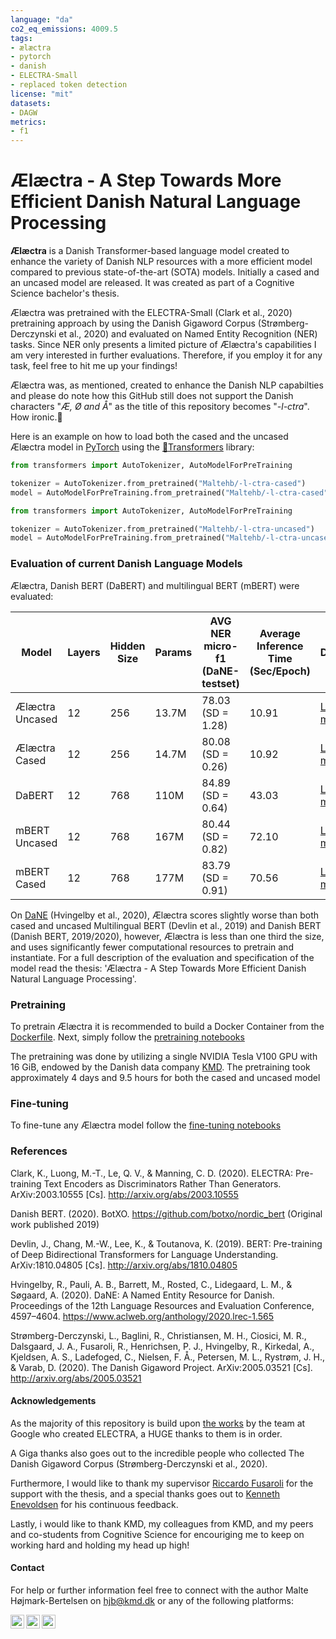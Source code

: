 ```yaml
---
language: "da"
co2_eq_emissions: 4009.5
tags:
- ælæctra
- pytorch
- danish
- ELECTRA-Small
- replaced token detection
license: "mit"
datasets:
- DAGW
metrics:
- f1
---
```


# Ælæctra - A Step Towards More Efficient Danish Natural Language Processing
**Ælæctra** is a Danish Transformer-based language model created to enhance the variety of Danish NLP resources with a more efficient model compared to previous state-of-the-art (SOTA) models. Initially a cased and an uncased model are released. It was created as part of a Cognitive Science bachelor's thesis.

Ælæctra was pretrained with the ELECTRA-Small (Clark et al., 2020) pretraining approach by using the Danish Gigaword Corpus (Strømberg-Derczynski et al., 2020) and evaluated on Named Entity Recognition (NER) tasks. Since NER only presents a limited picture of Ælæctra's capabilities I am very interested in further evaluations. Therefore, if you employ it for any task, feel free to hit me up your findings!

Ælæctra was, as mentioned, created to enhance the Danish NLP capabilties and please do note how this GitHub still does not support the Danish characters "*Æ, Ø and Å*" as the title of this repository becomes "*-l-ctra*". How ironic.🙂

Here is an example on how to load both the cased and the uncased Ælæctra model in [PyTorch](https://pytorch.org/) using the [🤗Transformers](https://github.com/huggingface/transformers) library:

```python
from transformers import AutoTokenizer, AutoModelForPreTraining

tokenizer = AutoTokenizer.from_pretrained("Maltehb/-l-ctra-cased")
model = AutoModelForPreTraining.from_pretrained("Maltehb/-l-ctra-cased")
```

```python
from transformers import AutoTokenizer, AutoModelForPreTraining

tokenizer = AutoTokenizer.from_pretrained("Maltehb/-l-ctra-uncased")
model = AutoModelForPreTraining.from_pretrained("Maltehb/-l-ctra-uncased")
```

### Evaluation of current Danish Language Models 

Ælæctra, Danish BERT (DaBERT) and multilingual BERT (mBERT) were evaluated:

| Model | Layers | Hidden Size | Params | AVG NER micro-f1 (DaNE-testset) | Average Inference Time (Sec/Epoch) | Download | 
| --- | --- | --- | --- | ---  | --- | --- |
| Ælæctra Uncased | 12 | 256 | 13.7M | 78.03 (SD = 1.28) | 10.91 | [Link for model](https://www.dropbox.com/s/cag7prs1nvdchqs/%C3%86l%C3%A6ctra.zip?dl=0) | 
| Ælæctra Cased | 12 | 256 | 14.7M | 80.08 (SD = 0.26) | 10.92 | [Link for model](https://www.dropbox.com/s/cag7prs1nvdchqs/%C3%86l%C3%A6ctra.zip?dl=0) | 
| DaBERT | 12 | 768 | 110M | 84.89 (SD = 0.64) | 43.03 | [Link for model](https://www.dropbox.com/s/19cjaoqvv2jicq9/danish_bert_uncased_v2.zip?dl=1) | 
| mBERT Uncased | 12 | 768 | 167M | 80.44 (SD = 0.82) | 72.10 | [Link for model](https://storage.googleapis.com/bert_models/2018_11_03/multilingual_L-12_H-768_A-12.zip) | 
| mBERT Cased | 12 | 768 | 177M | 83.79 (SD = 0.91) | 70.56 | [Link for model](https://storage.googleapis.com/bert_models/2018_11_23/multi_cased_L-12_H-768_A-12.zip) | 


On [DaNE](https://danlp.alexandra.dk/304bd159d5de/datasets/ddt.zip) (Hvingelby et al., 2020), Ælæctra scores slightly worse than both cased and uncased Multilingual BERT (Devlin et al., 2019) and Danish BERT (Danish BERT, 2019/2020), however, Ælæctra is less than one third the size, and uses significantly fewer computational resources to pretrain and instantiate. For a full description of the evaluation and specification of the model read the thesis: 'Ælæctra - A Step Towards More Efficient Danish Natural Language Processing'. 

### Pretraining
To pretrain Ælæctra it is recommended to build a Docker Container from the [Dockerfile](https://github.com/MalteHB/Ælæctra/tree/master/notebooks/fine-tuning/). Next, simply follow the [pretraining notebooks](https://github.com/MalteHB/Ælæctra/tree/master/infrastructure/Dockerfile/) 

The pretraining was done by utilizing a single NVIDIA Tesla V100 GPU with 16 GiB, endowed by the Danish data company [KMD](https://www.kmd.dk/). The pretraining took approximately 4 days and 9.5 hours for both the cased and uncased model

### Fine-tuning
To fine-tune any Ælæctra model follow the [fine-tuning notebooks](https://github.com/MalteHB/Ælæctra/tree/master/notebooks/fine-tuning/)

### References
Clark, K., Luong, M.-T., Le, Q. V., & Manning, C. D. (2020). ELECTRA: Pre-training Text Encoders as Discriminators Rather Than Generators. ArXiv:2003.10555 [Cs]. http://arxiv.org/abs/2003.10555

Danish BERT. (2020). BotXO. https://github.com/botxo/nordic_bert (Original work published 2019)

Devlin, J., Chang, M.-W., Lee, K., & Toutanova, K. (2019). BERT: Pre-training of Deep Bidirectional Transformers for Language Understanding. ArXiv:1810.04805 [Cs]. http://arxiv.org/abs/1810.04805

Hvingelby, R., Pauli, A. B., Barrett, M., Rosted, C., Lidegaard, L. M., & Søgaard, A. (2020). DaNE: A Named Entity Resource for Danish. Proceedings of the 12th Language Resources and Evaluation Conference, 4597–4604. https://www.aclweb.org/anthology/2020.lrec-1.565

Strømberg-Derczynski, L., Baglini, R., Christiansen, M. H., Ciosici, M. R., Dalsgaard, J. A., Fusaroli, R., Henrichsen, P. J., Hvingelby, R., Kirkedal, A., Kjeldsen, A. S., Ladefoged, C., Nielsen, F. Å., Petersen, M. L., Rystrøm, J. H., & Varab, D. (2020). The Danish Gigaword Project. ArXiv:2005.03521 [Cs]. http://arxiv.org/abs/2005.03521


#### Acknowledgements
As the majority of this repository is build upon [the works](https://github.com/google-research/electra) by the team at Google who created ELECTRA, a HUGE thanks to them is in order. 

A Giga thanks also goes out to the incredible people who collected The Danish Gigaword Corpus (Strømberg-Derczynski et al., 2020). 

Furthermore, I would like to thank my supervisor [Riccardo Fusaroli](https://github.com/fusaroli) for the support with the thesis, and a special thanks goes out to [Kenneth Enevoldsen](https://github.com/KennethEnevoldsen) for his continuous feedback. 

Lastly, i would like to thank KMD, my colleagues from KMD, and my peers and co-students from Cognitive Science for encouriging me to keep on working hard and holding my head up high!

#### Contact

For help or further information feel free to connect with the author Malte Højmark-Bertelsen on [hjb@kmd.dk](mailto:hjb@kmd.dk?subject=[GitHub]%20Ælæctra) or any of the following platforms:

[<img align="left" alt="MalteHB | Twitter" width="22px" src="https://cdn.jsdelivr.net/npm/simple-icons@v3/icons/twitter.svg" />][twitter]
[<img align="left" alt="MalteHB | LinkedIn" width="22px" src="https://cdn.jsdelivr.net/npm/simple-icons@v3/icons/linkedin.svg" />][linkedin]
[<img align="left" alt="MalteHB | Instagram" width="22px" src="https://cdn.jsdelivr.net/npm/simple-icons@v3/icons/instagram.svg" />][instagram]

<br />

</details>

[twitter]: https://twitter.com/malteH_B
[instagram]: https://www.instagram.com/maltemusen/
[linkedin]: https://www.linkedin.com/in/malte-h%C3%B8jmark-bertelsen-9a618017b/